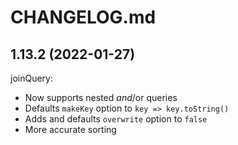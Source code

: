 # CHANGELOG.md

## 1.13.2 (2022-01-27)

joinQuery:

  - Now supports nested $and/$or queries
  - Defaults `makeKey` option to `key => key.toString()`
  - Adds and defaults `overwrite` option to `false`
  - More accurate sorting